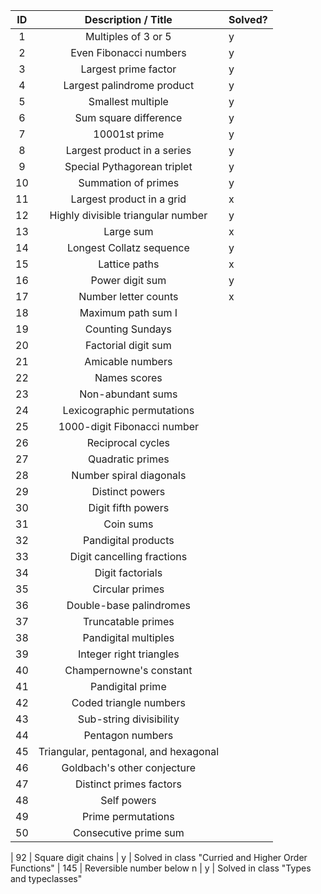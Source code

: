 | ID  |          Description / Title          | Solved? |
|:---:|:-------------------------------------:|---------|
| 1   | Multiples of 3 or 5                   |   y     |
| 2   | Even Fibonacci numbers                |   y     |
| 3   | Largest prime factor                  |   y     |
| 4   | Largest palindrome product            |   y     |
| 5   | Smallest multiple                     |   y     | Solved in class "Types and typeclasses"
| 6   | Sum square difference                 |   y     | Solved in class and in review.hs file
| 7   | 10001st prime                         |   y     |
| 8   | Largest product in a series           |   y     | 
| 9   | Special Pythagorean triplet           |   y     |
| 10  | Summation of primes                   |   y     |
| 11  | Largest product in a grid             |   x     | How can I recrete a grid in haskell?
| 12  | Highly divisible triangular number    |   y     | Solved in class "Curried and Higher Order Functions"
| 13  | Large sum                             |   x     | Another grid. No idea
| 14  | Longest Collatz sequence              |   y     | Solved in class "Curried and Higher Order Functions"
| 15  | Lattice paths                         |   x     |
| 16  | Power digit sum                       |   y     |
| 17  | Number letter counts                  |   x     |
| 18  | Maximum path sum I                    |         |
| 19  | Counting Sundays                      |         |
| 20  | Factorial digit sum                   |         |
| 21  | Amicable numbers                      |         |
| 22  | Names scores                          |         |
| 23  | Non-abundant sums                     |         |
| 24  | Lexicographic permutations            |         |
| 25  | 1000-digit Fibonacci number           |         |
| 26  | Reciprocal cycles                     |         |
| 27  | Quadratic primes                      |         |
| 28  | Number spiral diagonals               |         |
| 29  | Distinct powers                       |         |
| 30  | Digit fifth powers                    |         |
| 31  | Coin sums                             |         |
| 32  | Pandigital products                   |         |
| 33  | Digit cancelling fractions            |         |
| 34  | Digit factorials                      |         |
| 35  | Circular primes                       |         |
| 36  | Double-base palindromes               |         |
| 37  | Truncatable primes                    |         |
| 38  | Pandigital multiples                  |         |
| 39  | Integer right triangles               |         |
| 40  | Champernowne's constant               |         |
| 41  | Pandigital prime                      |         |
| 42  | Coded triangle numbers                |         |
| 43  | Sub-string divisibility               |         |
| 44  | Pentagon numbers                      |         |
| 45  | Triangular, pentagonal, and hexagonal |         |
| 46  | Goldbach's other conjecture           |         |
| 47  | Distinct primes factors               |         |
| 48  | Self powers                           |         |
| 49  | Prime permutations                    |         |
| 50  | Consecutive prime sum                 |         |

| 92  | Square digit chains                   |    y    | Solved in class "Curried and Higher Order Functions"
| 145 | Reversible number below n             |    y    | Solved in class "Types and typeclasses"